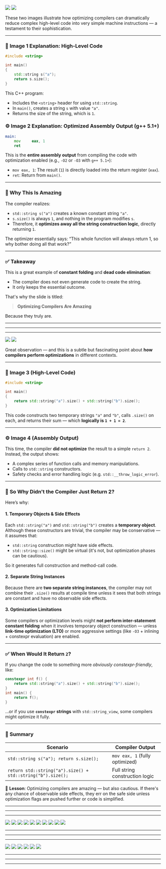 ![](./images/ppp1.png)
![](./images/ppp2.png)

These two images illustrate how optimizing compilers can dramatically reduce complex high-level code into very simple machine instructions — a testament to their sophistication.

---

### 📄 **Image 1 Explanation: High-Level Code**

```cpp
#include <string>

int main()
{
    std::string s("a");
    return s.size();
}
```

This C++ program:

* Includes the `<string>` header for using `std::string`.
* In `main()`, creates a string `s` with value `"a"`.
* Returns the size of the string, which is `1`.

### ⚙️ **Image 2 Explanation: Optimized Assembly Output (g++ 5.1+)**

```asm
main:
    mov     eax, 1
    ret
```

This is the **entire assembly output** from compiling the code with optimization enabled (e.g., `-O2` or `-O3` with `g++ 5.1+`):

* `mov eax, 1`: The result (`1`) is directly loaded into the return register (`eax`).
* `ret`: Return from `main()`.

---

### 🤯 Why This Is Amazing

The compiler realizes:

* `std::string s("a")` creates a known constant string `"a"`.
* `s.size()` is always `1`, and nothing in the program modifies `s`.
* Therefore, it **optimizes away all the string construction logic**, directly returning `1`.

The optimizer essentially says: “This whole function will always return 1, so why bother doing all that work?”

---

### ✅ Takeaway

This is a great example of **constant folding** and **dead code elimination**:

* The compiler does not even generate code to create the string.
* It only keeps the essential outcome.

That's why the slide is titled:

> **Optimizing Compilers Are Amazing**

Because they truly are.

-------
-------
-------

![](./images/ppp3.png)
![](./images/ppp4.png)

Great observation — and this is a subtle but fascinating point about **how compilers perform optimizations** in different contexts.

---

### 📄 **Image 3 (High-Level Code)**

```cpp
#include <string>

int main()
{
    return std::string("a").size() + std::string("b").size();
}
```

This code constructs two temporary strings `"a"` and `"b"`, calls `.size()` on each, and returns their sum — which **logically is `1 + 1 = 2`**.

---

### ⚙️ **Image 4 (Assembly Output)**

This time, the compiler **did not optimize** the result to a simple `return 2`. Instead, the output shows:

* A complex series of function calls and memory manipulations.
* Calls to `std::string` constructors.
* Safety checks and error handling logic (e.g. `std::__throw_logic_error`).

---

### 🤔 **So Why Didn't the Compiler Just Return 2?**

Here’s why:

#### 1. **Temporary Objects & Side Effects**

Each `std::string("a")` and `std::string("b")` creates a **temporary object**. Although these constructors are trivial, the compiler may be conservative — it assumes that:

* `std::string` construction might have side effects.
* `std::string::size()` might be virtual (it's not, but optimization phases can be cautious).

So it generates full construction and method-call code.

#### 2. **Separate String Instances**

Because there are **two separate string instances**, the compiler may not combine their `.size()` results at compile time unless it sees that both strings are constant and have no observable side effects.

#### 3. **Optimization Limitations**

Some compilers or optimization levels might **not perform inter-statement constant folding** when it involves temporary object construction — unless **link-time optimization (LTO)** or more aggressive settings (like `-O3` + inlining + constexpr evaluation) are enabled.

---

### ✅ When Would It Return `2`?

If you change the code to something more *obviously constexpr-friendly*, like:

```cpp
constexpr int f() {
    return std::string("a").size() + std::string("b").size();
}
int main() {
    return f();
}
```

...or if you use **`constexpr` strings** with `std::string_view`, some compilers might optimize it fully.

---

### 🔁 Summary

| Scenario                                                    | Compiler Output                |
| ----------------------------------------------------------- | ------------------------------ |
| `std::string s("a"); return s.size();`                      | `mov eax, 1` (fully optimized) |
| `return std::string("a").size() + std::string("b").size();` | Full string construction logic |

🧠 **Lesson**: Optimizing compilers are amazing — but also cautious. If there's any chance of observable side effects, they err on the safe side unless optimization flags are pushed further or code is simplified.


-------
-------
-------

![](./images/ppp5.png)
![](./images/ppp6.png)
![](./images/ppp7.png)
![](./images/ppp8.png)
![](./images/ppp9.png)
![](./images/ppp10.png)
![](./images/ppp11.png)
![](./images/ppp12.png)
![](./images/ppp13.png)
![](./images/ppp14.png)

-------
-------
-------

![](./images/ppp15.png)
![](./images/ppp16.png)
![](./images/ppp17.png)
![](./images/ppp18.png)
![](./images/ppp19.png)
![](./images/ppp20.png)


-------
-------
-------